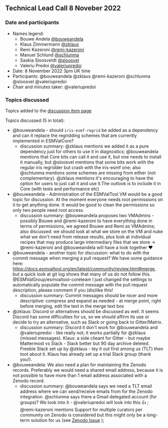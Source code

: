 ## Technical Lead Call 8 Noveber 2022

### Date and participants

- Names legend:
  - Bouwe Andela [@bouweandela](https://github.com/bouweandela)
  - Klaus Zimmermann [@zklaus](https://github.com/zklaus)
  - Remi Kazeroni [@remi-kazeroni](https://github.com/remi-kazeroni)
  - Manuel Schlund [@schlunma](https://github.com/schlunma)
  - Saskia Sloosveldt [@sloosvel](https://github.com/sloosvel)
  - Valeriu Predoi [@valeriupredoi](https://github.com/valeriupredoi)
- Date: 8 November 2022 3pm UK time
- Participants: @bouweandela @zklaus @remi-kazeroni @schlunma @sloosvel @valeriupredoi
- Chair and minutes taker: @valeriupredoi

### Topics discussed

Topics added to the [discussion item page](https://github.com/ESMValGroup/Community/discussions/56)

Topics discussed (5 in total):

- @bouweandela - should `iris-esmf-regrid` be added as a dependency and can it replace the regridding schemes that are currently implemented in ESMValCore?
  - discussion summary: @zklaus mentions we added it as a pure dependency just for others to use it in diagnostics; @bouweandela mentions that Core bits can call it and use it, but one needs to install it manually, but @sloosvel mentions that some bits work with the regular iris regridder but crash with the iris-esmf one; also @schlunma mentions some schemes are missing from either (not complementary). @zklaus mentions it's encouraging to have the option for users to just call it and use it.The outlook is to include it in Core (with tests and performance etc)
- @bouweandela - Administration of the ESMValTool VM would be a good topic for discussion. At the moment everyone needs root permissions on it to get anything done. It would be good to clean the permissions so only two people need root access.
  - discussion summary: @bouweandela proposes two VMAdmins - possibly Bouwe and @remi-kazeroni to have everything done in terms of permissions, we agreed Bouwe and Remi as VMAdmins; also discussed: we should look at what we store on the VM and nuke what we don't need from release results, plus look at individual recipes that may produce large intermediary files that we store -> @remi-kazeroni and @bouweandela will have a look together :heart:
- @bouweandela - another topic for discussion: what to do with the commit message when merging a pull request? We have some guidance here: https://docs.esmvaltool.org/en/latest/community/review.html#merge, but a quick look at git log shows that many of us do not follow this. @ESMValGroup/esmvaltool-coreteam I just changed the settings to automatically populate the commit message with the pull request description, please comment if you (dis)like this!
  - discussion summary: Commit messages should be nicer and more descriptive: compress and expand as needed - at merge point, right before merging, edit the text in the merge text box
- @zklaus: Discord or alternatives should be discussed as well. It seems Discord has some difficulties for us, so we should affirm its use or decide to try an alternative, such as Slack or going back to Gitter/Matrix.
  - discussion summary: Discord it don't work for @bouweandela and @valeriupredoi - like really not; it works partially for @zklaus (missed messages). Klaus: a side clieant for Gitter - but maybe Mattermost vs Slack - Slack better but 90 day archive deleted. Freebie Slack set up by @zklaus - tey it out first among us (TLT) then toot about it. Klaus has already set up a trial Slack group (thank you!).
- @bouweandela: We also need a plan for maintaining the Zenodo records. Preferably we would need a shared email address, because it is not possible to have more than 1 email address associated with a Zenodo record.
  - discussion summary: @bouweandela says we need a TLT email address where we can send/receive emails from for the Zenodo integration. @schlunma says there a Gmail delegated account (for groups)? We look into it - @valeriupredoi will look into this :+1: ; @remi-kazeroni mentions Support for multiple curators per community on Zenodo is considered but this might only be a long-term solution for us (see [Zenodo Issue](https://github.com/zenodo/zenodo/issues/810) );

